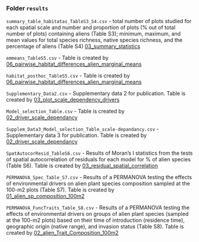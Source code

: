 ### Folder `results`

`summary_table_habitatas_TableS3_S4.csv` - total number of plots studied for each spatial scale and number and proportion of plots (% out of total number of plots) containing aliens (Table S3); minimum, maximum, and mean values for total species richness, native species richness, and the percentage of aliens (Table S4) [03_summary_statistics](../R/05_summary_stats/03_summary_statistics.R)

`emmeans_TableS5.csv` - Table is created by [06_pairwise_habitat_differences_alien_marginal_means](../R/05_summary_stats/06_pairwise_habitat_differences_alien_marginal_means.R)

`habitat_posthoc_TableS5.csv` - Table is created by [06_pairwise_habitat_differences_alien_marginal_means](../R/05_summary_stats/06_pairwise_habitat_differences_alien_marginal_means.R)

`Supplementary_Data2.csv` - Supplementary data 2 for publication. Table is created by [03_plot_scale_dependency_drivers](../R/03_make_plots/03_plot_scale_dependency_drivers.R)

`Model_selection_Table.csv` - Table is created by [02_driver_scale_dependancy](../R/02_run_models/02_driver_scale_dependancy.R)

`Supplem_Data3_Model_selection_Table_scale-depandancy.csv` - Supplementary data 3 for publication. Table is created by [02_driver_scale_dependancy](../R/02_run_models/02_driver_scale_dependancy.R)

`SpatAutocorResid_TableS6.csv` - Results of Moran’s I statistics from the tests of spatial autocorrelation of residuals for each model for % of alien species (Table S6). Table is created by [03_residual_spatial_correlation](../R/02_run_models/03_residual_spatial_correlation.R)

`PERMANOVA_Spec_Table_S7.csv` - Results of a PERMANOVA testing the effects of environmental drivers on alien plant species composition sampled at the 100-m2 plots (Table S7). Table is created by [01_alien_sp_composition_100m2](../R/04_ordination/01_alien_sp_composition_100m2.R)

`PERMANOVA_FuncTraits_Table_S8.csv` - Results of a PERMANOVA testing the effects of environmental drivers on groups of alien plant species (sampled at the 100-m2 plots) based on their time of introduction (residence time), geographic origin (native range), and invasion status (Table S8). Table is created by [02_alien_Trait_Composition_100m2](../R/04_ordination/02_alien_Trait_Composition_100m2.R)
